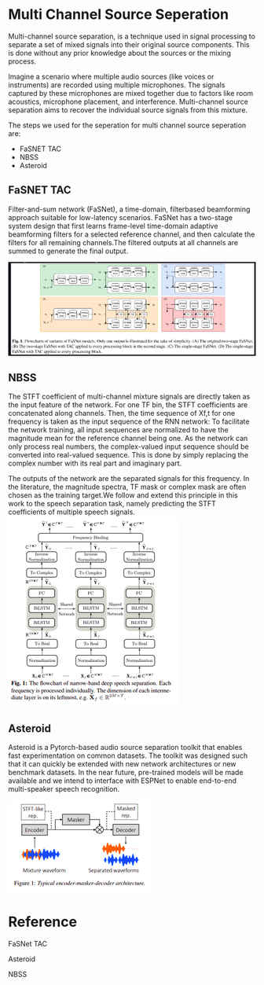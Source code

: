 # Multi Channel Source Seperation

Multi-channel source separation, is a technique used in signal processing to separate a set of mixed signals into their original source components. This is done without any prior knowledge about the sources or the mixing process.

Imagine a scenario where multiple audio sources (like voices or instruments) are recorded using multiple microphones. The signals captured by these microphones are mixed together due to factors like room acoustics, microphone placement, and interference. Multi-channel source separation aims to recover the individual source signals from this mixture.

The steps we used for the seperation for multi channel source seperation are:
- FaSNET TAC
- NBSS
- Asteroid

## FaSNET TAC

Filter-and-sum network (FaSNet), a time-domain, filterbased beamforming approach suitable for low-latency scenarios. FaSNet has a two-stage system design that first learns frame-level time-domain adaptive beamforming filters for a selected reference channel, and then calculate the filters for all remaining channels.The filtered outputs at all channels are summed to generate the final output.

![Alt text](image.png)

## NBSS

The STFT coefficient of multi-channel mixture signals are directly taken as the input feature of the network. For one TF bin, the STFT coefficients are concatenated along channels. Then, the time sequence of Xf,t for one frequency is taken as the input sequence of the RNN network:
To facilitate the network training, all input sequences are normalized to have the magnitude mean for the reference channel being one. As the network can only process real numbers, the complex-valued input sequence should be converted into real-valued sequence. This is done by simply replacing the complex number with its real part and imaginary part.

The outputs of the network are the separated signals for this frequency. In the literature, the magnitude spectra, TF mask or complex mask are often chosen as the training target.We follow and extend this principle in this work to the speech separation task, namely predicting the STFT coefficients of multiple speech signals.
![Alt text](image-2.png)

## Asteroid
Asteroid is a Pytorch-based audio source separation toolkit that enables fast experimentation on common datasets. The toolkit was designed such that it can quickly be extended with new network architectures or new benchmark datasets. In the near future, pre-trained models will be made available and we intend to interface with ESPNet to enable end-to-end multi-speaker speech recognition.

![Alt text](image-1.png)

# Reference
<a herf="https://arxiv.org/pdf/1910.14104.pdf">FaSNet TAC</a>

<a herf="https://arxiv.org/pdf/2005.04132.pdf">Asteroid</a>

<a herf="https://arxiv.org/pdf/2110.05966.pdf">NBSS</a>